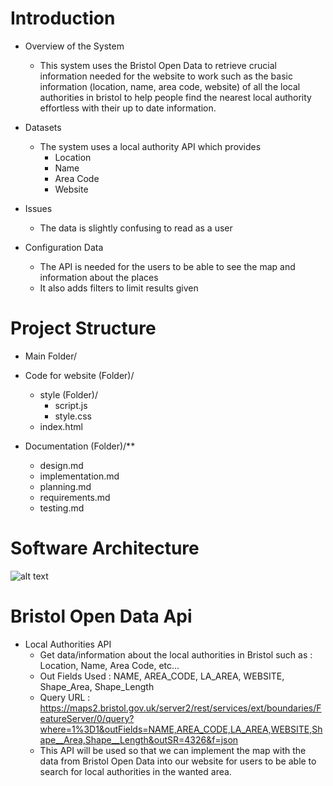 # Introduction

* Overview of the System
  - This system uses the Bristol Open Data to retrieve crucial information needed for the website to work such as the basic information (location, name, area code, website) of all the local authorities in bristol
  to help people find the nearest local authority effortless with their up to date information.

* Datasets
  - The system uses a local authority API which provides
    - Location
    - Name
    - Area Code
    - Website

* Issues
  - The data is slightly confusing to read as a user

* Configuration Data
  - The API is needed for the users to be able to see the map and information about the places
  - It also adds filters to limit results given

# Project Structure

- Main Folder/

 - Code for website (Folder)/
   - style (Folder)/
     - script.js
     - style.css
   - index.html

 - Documentation (Folder)/**
   - design.md
   - implementation.md
   - planning.md
   - requirements.md
   - testing.md

# Software Architecture

![alt text](image.png)

# Bristol Open Data Api

* Local Authorities API
  - Get data/information about the local authorities in Bristol such as : Location, Name, Area Code, etc...
  - Out Fields Used : NAME, AREA_CODE, LA_AREA, WEBSITE, Shape_Area, Shape_Length
  - Query URL : https://maps2.bristol.gov.uk/server2/rest/services/ext/boundaries/FeatureServer/0/query?where=1%3D1&outFields=NAME,AREA_CODE,LA_AREA,WEBSITE,Shape__Area,Shape__Length&outSR=4326&f=json
  - This API will be used so that we can implement the map with the data from Bristol Open Data into our website for users to be able to search for local authorities in the wanted area.
